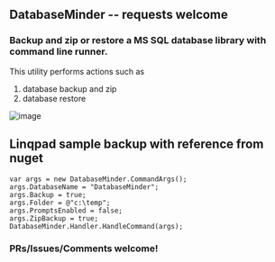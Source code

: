 ## DatabaseMinder  -- requests welcome

### Backup and zip or restore a MS SQL database library with command line runner.


This utility performs actions such as

1. database backup and zip
2. database restore
 
![image](https://cloud.githubusercontent.com/assets/662868/15823597/f85229f4-2c2d-11e6-9dd9-84b7c4be07cb.png)


## Linqpad sample backup with reference from nuget

    var args = new DatabaseMinder.CommandArgs();
	args.DatabaseName = "DatabaseMinder";
	args.Backup = true;
	args.Folder = @"c:\temp";
	args.PromptsEnabled = false;
	args.ZipBackup = true;
	DatabaseMinder.Handler.HandleCommand(args);

### PRs/Issues/Comments welcome!
